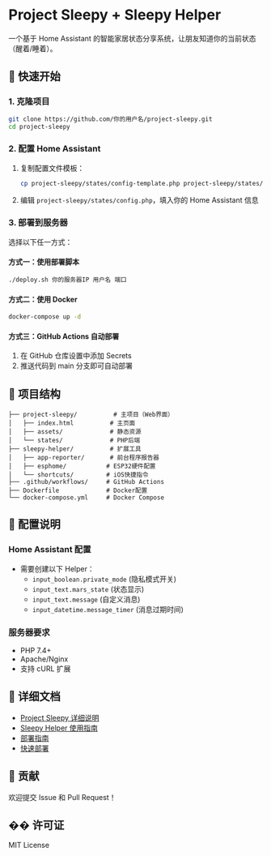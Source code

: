 # Project Sleepy + Sleepy Helper

一个基于 Home Assistant 的智能家居状态分享系统，让朋友知道你的当前状态（醒着/睡着）。

## 🚀 快速开始

### 1. 克隆项目
```bash
git clone https://github.com/你的用户名/project-sleepy.git
cd project-sleepy
```

### 2. 配置 Home Assistant
1. 复制配置文件模板：
   ```bash
   cp project-sleepy/states/config-template.php project-sleepy/states/config.php
   ```
2. 编辑 `project-sleepy/states/config.php`，填入你的 Home Assistant 信息

### 3. 部署到服务器
选择以下任一方式：

#### 方式一：使用部署脚本
```bash
./deploy.sh 你的服务器IP 用户名 端口
```

#### 方式二：使用 Docker
```bash
docker-compose up -d
```

#### 方式三：GitHub Actions 自动部署
1. 在 GitHub 仓库设置中添加 Secrets
2. 推送代码到 main 分支即可自动部署

## 📁 项目结构

```
├── project-sleepy/          # 主项目（Web界面）
│   ├── index.html          # 主页面
│   ├── assets/             # 静态资源
│   └── states/             # PHP后端
├── sleepy-helper/          # 扩展工具
│   ├── app-reporter/       # 前台程序报告器
│   ├── esphome/           # ESP32硬件配置
│   └── shortcuts/         # iOS快捷指令
├── .github/workflows/     # GitHub Actions
├── Dockerfile             # Docker配置
└── docker-compose.yml     # Docker Compose
```

## 🔧 配置说明

### Home Assistant 配置
- 需要创建以下 Helper：
  - `input_boolean.private_mode` (隐私模式开关)
  - `input_text.mars_state` (状态显示)
  - `input_text.message` (自定义消息)
  - `input_datetime.message_timer` (消息过期时间)

### 服务器要求
- PHP 7.4+
- Apache/Nginx
- 支持 cURL 扩展

## 📖 详细文档

- [Project Sleepy 详细说明](./project-sleepy/README.md)
- [Sleepy Helper 使用指南](./sleepy-helper/README.md)
- [部署指南](./DEPLOYMENT.md)
- [快速部署](./QUICK-DEPLOY.md)

## 🤝 贡献

欢迎提交 Issue 和 Pull Request！

## �� 许可证

MIT License 